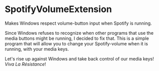 # SpotifyVolumeExtension

Makes Windows respect volume-button input when Spotify is running.

Since Windows refuses to recognize when other programs that use the media buttons might be running, I decided to fix that.
This is a simple program that will allow you to change your Spotify-volume when it is running, with your media keys.

Let's rise up against Windows and take back control of our media keys! *Viva La Résistance*!
